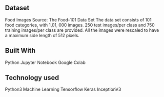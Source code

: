 Dataset
------------------
Food Images Source: The Food-101 Data Set
The data set consists of 101 food categories, with 1,01, 000 images.
250 test images/per class and 750 training images/per class are provided.
All the images were rescaled to have a maximum side length of 512 pixels.

Built With
-------------------
Python
Jupyter Notebook
Google Colab

Technology used
--------------------
Python3
Machine Learning
Tensorflow
Keras
InceptionV3
